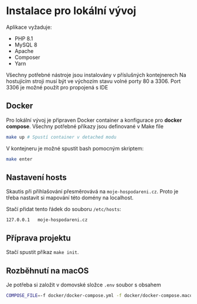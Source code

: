 # Instalace pro lokální vývoj

Aplikace vyžaduje:
- PHP 8.1
- MySQL 8
- Apache
- Composer
- Yarn

Všechny potřebné nástroje jsou instalovány v příslušných kontejnerech
Na hostujícím stroji musí být ve výchozím stavu volné porty 80 a 3306. Port 3306 je možné použít pro propojená s IDE

## Docker
Pro lokální vývoj je připraven Docker container a konfigurace pro **docker compose**.
Všechny potřebné příkazy jsou definované v Make file

```bash
make up # Spustí container v detached modu
```

V kontejneru je možné spustit bash pomocným skriptem:
```bash
make enter
```

## Nastavení hosts
Skautis při přihlašování přesměrovává na `moje-hospodareni.cz`.
Proto je třeba nastavit si mapování této domény na localhost.

Stačí přidat tento řádek do souboru `/etc/hosts`:
```
127.0.0.1   moje-hospodareni.cz
```

## Příprava projektu
Stačí spustit příkaz `make init`.

## Rozběhnutí na macOS
Je potřeba si založit v domovské složce `.env` soubor s obsahem 
```bash
COMPOSE_FILE=-f docker/docker-compose.yml -f docker/docker-compose.macos.yml
```